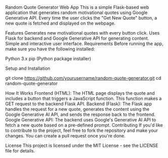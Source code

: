 Random Quote Generator Web App
This is a simple Flask-based web application that generates random motivational quotes using Google Generative API. Every time the user clicks the "Get New Quote" button, a new quote is fetched and displayed on the webpage.

Features
Generates new motivational quotes with every button click.
Uses Flask for backend and Google Generative API for generating content.
Simple and interactive user interface.
Requirements
Before running the app, make sure you have the following installed:

Python 3.x
pip (Python package installer)


Setup and Installation

git clone https://github.com/yourusername/random-quote-generator.git
cd random-quote-generator

How It Works
Frontend (HTML): The HTML page displays the quote and includes a button that triggers a JavaScript function. This function makes a GET request to the backend Flask API.
Backend (Flask): The Flask app handles the request for a new quote, generates the content using the Google Generative AI API, and sends the response back to the frontend.
Google Generative API: The backend uses Google's Generative AI API to fetch a new quote based on a pre-defined prompt.
Contributing
If you'd like to contribute to the project, feel free to fork the repository and make your changes. You can create a pull request once you're done.

License
This project is licensed under the MIT License - see the LICENSE file for details.